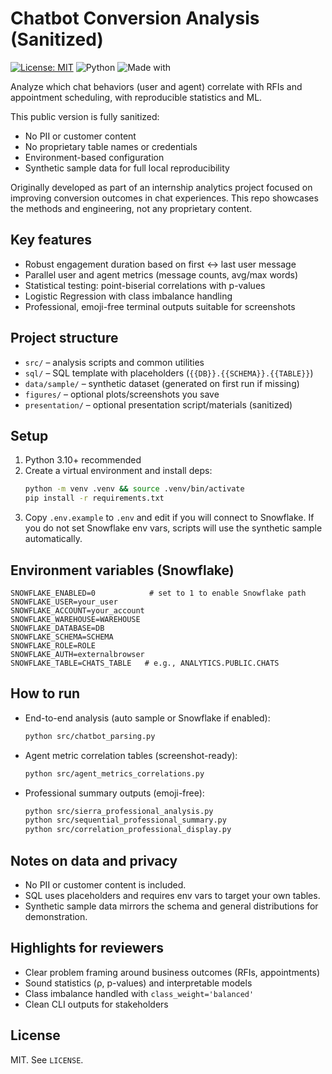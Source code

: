 Chatbot Conversion Analysis (Sanitized)
======================================

[![License: MIT](https://img.shields.io/badge/License-MIT-yellow.svg)](LICENSE)
![Python](https://img.shields.io/badge/Python-3.10%2B-blue)
![Made with](https://img.shields.io/badge/Made%20with-Python-3776AB)

Analyze which chat behaviors (user and agent) correlate with RFIs and appointment scheduling, with reproducible statistics and ML.

This public version is fully sanitized:
- No PII or customer content
- No proprietary table names or credentials
- Environment-based configuration
- Synthetic sample data for full local reproducibility

Originally developed as part of an internship analytics project focused on improving conversion outcomes in chat experiences. This repo showcases the methods and engineering, not any proprietary content.

Key features
------------
- Robust engagement duration based on first ↔ last user message
- Parallel user and agent metrics (message counts, avg/max words)
- Statistical testing: point-biserial correlations with p-values
- Logistic Regression with class imbalance handling
- Professional, emoji-free terminal outputs suitable for screenshots

Project structure
-----------------
- `src/` – analysis scripts and common utilities
- `sql/` – SQL template with placeholders (`{{DB}}.{{SCHEMA}}.{{TABLE}}`)
- `data/sample/` – synthetic dataset (generated on first run if missing)
- `figures/` – optional plots/screenshots you save
- `presentation/` – optional presentation script/materials (sanitized)

Setup
-----
1. Python 3.10+ recommended
2. Create a virtual environment and install deps:
   ```bash
   python -m venv .venv && source .venv/bin/activate
   pip install -r requirements.txt
   ```
3. Copy `.env.example` to `.env` and edit if you will connect to Snowflake. If you do not set Snowflake env vars, scripts will use the synthetic sample automatically.

Environment variables (Snowflake)
---------------------------------
```
SNOWFLAKE_ENABLED=0            # set to 1 to enable Snowflake path
SNOWFLAKE_USER=your_user
SNOWFLAKE_ACCOUNT=your_account
SNOWFLAKE_WAREHOUSE=WAREHOUSE
SNOWFLAKE_DATABASE=DB
SNOWFLAKE_SCHEMA=SCHEMA
SNOWFLAKE_ROLE=ROLE
SNOWFLAKE_AUTH=externalbrowser
SNOWFLAKE_TABLE=CHATS_TABLE   # e.g., ANALYTICS.PUBLIC.CHATS
```

How to run
----------
- End-to-end analysis (auto sample or Snowflake if enabled):
  ```bash
  python src/chatbot_parsing.py
  ```

- Agent metric correlation tables (screenshot-ready):
  ```bash
  python src/agent_metrics_correlations.py
  ```

- Professional summary outputs (emoji-free):
  ```bash
  python src/sierra_professional_analysis.py
  python src/sequential_professional_summary.py
  python src/correlation_professional_display.py
  ```

Notes on data and privacy
-------------------------
- No PII or customer content is included.
- SQL uses placeholders and requires env vars to target your own tables.
- Synthetic sample data mirrors the schema and general distributions for demonstration.

Highlights for reviewers
------------------------
- Clear problem framing around business outcomes (RFIs, appointments)
- Sound statistics (ρ, p-values) and interpretable models
- Class imbalance handled with `class_weight='balanced'`
- Clean CLI outputs for stakeholders

License
-------
MIT. See `LICENSE`.

